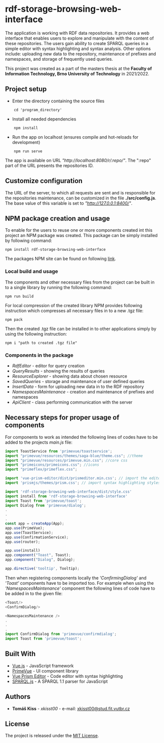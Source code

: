 # rdf-storage-browsing-web-interface

The application is working with RDF data repositories. It provides a web interface that enables users to explore and manipulate with the content of these repositories. The users gain ability to create SPARQL queries in a simple editor with syntax highlighting and syntax analysis. Other options include: uploading new data to the repository, maintenance of prefixes and namespaces, and storage of frequently used queries. 

This project was created as a part of the masters thesis at the **Faculty of Information Technology, Brno University of Technology** in 2021/2022.

## Project setup

* Enter the directory containing the source files 
```
    cd 'program_directory'
```
* Install all needed dependencies
```
    npm install
```

* Run the app on localhost (ensures compile and hot-reloads for development)
```
    npm run serve
```

The app is available on URL *"http://localhost:8080/r/:repo/"*. The ":repo" part of the URL presents the repositories ID.

## Customize configuration
The URL of the server, to which all requests are sent and is responsible for the repositories maintenance, can be customized in the file **./src/config.js**. The base value of this variable is set to *"http://127.0.0.1:8400/"*.



## NPM package creation and usage

To enable for the users to reuse one or more components created int this project an NPM package was created. This package can be simply installed by following command:
```
npm install rdf-storage-browsing-web-interface
```
The packages NPM site can be found on following [link]().

### Local build and usage

The components and other necessary files from the project can be built in to a single library by running the following command:
```
npm run build
```

For local compression of the created library NPM provides following instruction which compresses all necessary files in to a new .tgz file:
```
npm pack
```

Then the created .tgz file can be installed in to other applications simply by using the following instruction:
```
npm i "path to created .tgz file"
```

### Components in the package

* *RdfEditor* - editor for query creation
* *QueryResults* - showing the results of queries
* *ResourceExplorer* - showing data about chosen resource 
* *SavedQueries* - storage and maintenance of user defined queries
* *InsertData* - form for uploading new data in to the RDF repository 
* *NamespacesMaintenance* - creation and maintenance of prefixes and namespaces
* *ApiClient* - class performing communication with the server

## Necessary steps for proper usage of components

For components to work as intended the following lines of codes have to be added to the projects *main.js* file:
```js
import ToastService from 'primevue/toastservice';
import "primevue/resources/themes/saga-blue/theme.css"; //theme
import "primevue/resources/primevue.min.css"; //core css
import "primeicons/primeicons.css"; //icons
import "primeflex/primeflex.css";

import 'vue-prism-editor/dist/prismeditor.min.css'; // import the editor base styles
import 'prismjs/themes/prism.css'; // import syntax highlighting styles

import 'rdf-storage-browsing-web-interface/dist/style.css'
import install from 'rdf-storage-browsing-web-interface'
import Toast from 'primevue/toast';
import Dialog from 'primevue/dialog';
.
.
.
const app = createApp(App);
app.use(PrimeVue);
app.use(ToastService);
app.use(ConfirmationService);
app.use(router);

app.use(install)
app.component("Toast", Toast);
app.component("Dialog", Dialog);

app.directive('tooltip', Tooltip);

```
Then when registering components locally the *'ConfirmingDialog'* and *'Toast'* components have to be imported too. For example when using the *'NamespacesMaintenance'* component the following lines of code have to be added in to the given file:
```js
<Toast/>
<ConfirmDialog/>

<NamespacesMaintenance />
.
.
.
import ConfirmDialog from 'primevue/confirmdialog';
import Toast from 'primevue/toast';

```


## Built With

* [Vue.js](https://vuejs.org/) - JavaScript framework
* [PrimeVue](https://www.primefaces.org/primevue/#/) - UI component library
* [Vue Prism Editor](https://www.npmjs.com/package/vue-prism-editor) - Code editor with syntax highlighting
* [SPARQL.js](https://github.com/RubenVerborgh/SPARQL.js) - A SPARQL 1.1 parser for JavaScript 


## Authors

* **Tomáš Kiss** - *xkisst00* - e-mail: xkisst00@stud.fit.vutbr.cz 

## License

The project is released under the [MIT License](https://github.com/TomasKiss/DP/blob/main/LICENSE.md).